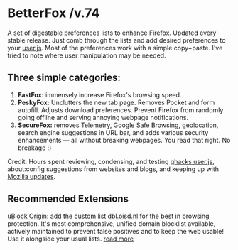 # BetterFox /v.74
A set of digestable preferences lists to enhance Firefox.
Updated every stable release. Just comb through the lists and add desired preferences to your <a href="http://kb.mozillazine.org/User.js_file">user.js</a>. Most of the preferences work with a simple copy+paste. I've tried to note where user manipulation may be needed.

## Three simple categories:
1) <b>FastFox:</b> immensely increase Firefox's browsing speed.
2) <b>PeskyFox:</b> Unclutters the new tab page. Removes Pocket and form autofill. Adjusts download preferences. Prevent Firefox from randomly going offline and serving annoying webpage notifications.
3) <b>SecureFox:</b> removes Telemetry, Google Safe Browsing, geolocation, search engine suggestions in URL bar, and adds various security enhancements — all without breaking webpages. You read that right. No breakage :)

Credit: Hours spent reviewing, condensing, and testing <a href="https://github.com/ghacksuserjs/ghacks-user.js">ghacks user.js</a>, about:config suggestions from websites and blogs, and keeping up with <a href="https://wiki.mozilla.org/Firefox/Roadmap/Updates">Mozilla updates</a>.


## Recommended Extensions
<a href="https://github.com/gorhill/uBlock/releases">uBlock Origin</a>: add the custom list <a href="https://abp.oisd.nl/">dbl.oisd.nl</a> for the best in browsing protection. It's most comprehensive, unified domain blocklist available, actively maintained to prevent false positives and to keep the web usable! Use it alongside your usual lists. <a href="https://www.reddit.com/r/oisd_blocklist/comments/dwxgld/dbloisdnl_internets_1_domain_blocklist/?sort=new">read more</a>
